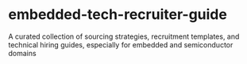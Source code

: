 # embedded-tech-recruiter-guide
A curated collection of sourcing strategies, recruitment templates, and technical hiring guides, especially for embedded and semiconductor domains
